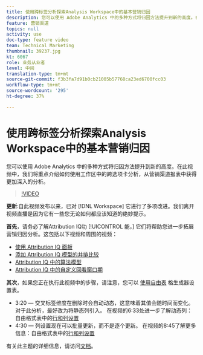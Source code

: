 ```yaml
---
title: 使用跨标签分析探索Analysis Workspace中的基本营销归因
description: 您可以使用 Adobe Analytics 中的多种方式将归因方法提升到新的高度。在此视频中，我们将重点介绍如何使用工作区中的跨选项卡分析，从营销渠道报表中获得更加深入的分析。
feature: 营销渠道
topics: null
activity: use
doc-type: feature video
team: Technical Marketing
thumbnail: 39237.jpg
kt: 6067
role: 业务从业者
level: 中间
translation-type: tm+mt
source-git-commit: f3b3fa7d91b0cb21005b57768ca23ed6700fcc03
workflow-type: tm+mt
source-wordcount: '295'
ht-degree: 37%

---
```



# 使用跨标签分析探索Analysis Workspace中的基本营销归因

您可以使用 Adobe Analytics 中的多种方式将归因方法提升到新的高度。在此视频中，我们将重点介绍如何使用工作区中的跨选项卡分析，从营销渠道报表中获得更加深入的分析。

>[!VIDEO](https://video.tv.adobe.com/v/39237/?quality=12&learn=on)

**更新**:自此视频发布以来，已对 [!DNL Workspace] 它进行了多项改进。我们离开视频直播是因为它有一些您无论如何都应该知道的绝妙提示。

**首先**，请务必了解Attribution IQ功 [!UICONTROL 能，] 它们将帮助您进一步拓展营销归因分析。这包括以下视频和周围的视频：

* [使用 Attribution IQ 面板](using-the-attribution-iq-panel.md)
* [添加 Attribution IQ 模型的并排比较](adding-side-by-side-comparisons-of-attribution-iq-models.md)
* [Attribution IQ 中的算法模型](algorithmic-model-in-attribution-iq.md)
* [Attribution IQ 中的自定义回看窗口期](custom-lookback-windows-in-attribution-iq.md)

**其次**，如果您正在执行此视频中的步骤，请注意，您可以 [使用自由表](../building-freeform-tables/using-the-freeform-table-builder-in-analysis-workspace.md) 格生成器设置表。

* 3:20 — 交叉标签维度在删除时会自动动态，这意味着其值会随时间而变化。 对于此分析，最好改为将静态列引入。 在视频的6:33处进一步了解动态列：自由格式表中的[行和列设置](../building-freeform-tables/row-and-column-settings-in-freeform-tables.md)
* 4:30 — 列设置现在可以批量更新，而不是逐个更新。 在视频的8:45了解更多信息：自由格式表中的[行和列设置](../building-freeform-tables/row-and-column-settings-in-freeform-tables.md)


有关此主题的详细信息，请访问[文档](https://docs.adobe.com/content/help/zh-Hans/analytics/analyze/analysis-workspace/attribution/models.html)。
